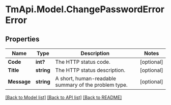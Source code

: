 # TmApi.Model.ChangePasswordErrorError
## Properties

Name | Type | Description | Notes
------------ | ------------- | ------------- | -------------
**Code** | **int?** | The HTTP status code. | [optional] 
**Title** | **string** | The HTTP status description. | [optional] 
**Message** | **string** | A short, human-readable summary of the problem type. | [optional] 

[[Back to Model list]](../README.md#documentation-for-models) [[Back to API list]](../README.md#documentation-for-api-endpoints) [[Back to README]](../README.md)

